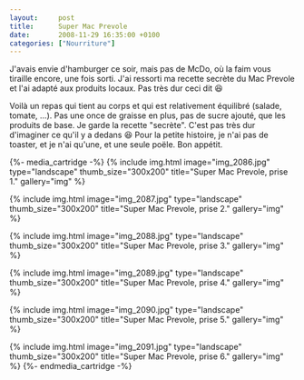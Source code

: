 ```yaml
---
layout:     post
title:      Super Mac Prevole
date:       2008-11-29 16:35:00 +0100
categories: ["Nourriture"]
---
```


J'avais envie d'hamburger ce soir, mais pas de McDo, où la faim vous tiraille encore, une fois sorti. J'ai ressorti
ma recette secrète du Mac Prevole et l'ai adapté aux produits locaux. Pas très dur ceci dit :laughing:

<!--more-->

Voilà un repas qui tient au corps et qui est relativement équilibré (salade, tomate, ...). Pas une once de graisse
en plus, pas de sucre ajouté, que les produits de base. Je garde la recette "secrète". C'est pas très dur
d'imaginer ce qu'il y a dedans :laughing: Pour la petite histoire, je n'ai pas de toaster, et je n'ai qu'une, et
une seule poële. Bon appétit.

{%- media_cartridge -%}
{% include img.html
    image="img_2086.jpg"
    type="landscape"
    thumb_size="300x200"
    title="Super Mac Prevole, prise 1."
    gallery="img"
%}

{% include img.html
    image="img_2087.jpg"
    type="landscape"
    thumb_size="300x200"
    title="Super Mac Prevole, prise 2."
    gallery="img"
%}

{% include img.html
    image="img_2088.jpg"
    type="landscape"
    thumb_size="300x200"
    title="Super Mac Prevole, prise 3."
    gallery="img"
%}

{% include img.html
    image="img_2089.jpg"
    type="landscape"
    thumb_size="300x200"
    title="Super Mac Prevole, prise 4."
    gallery="img"
%}

{% include img.html
    image="img_2090.jpg"
    type="landscape"
    thumb_size="300x200"
    title="Super Mac Prevole, prise 5."
    gallery="img"
%}

{% include img.html
    image="img_2091.jpg"
    type="landscape"
    thumb_size="300x200"
    title="Super Mac Prevole, prise 6."
    gallery="img"
%}
{%- endmedia_cartridge -%}
